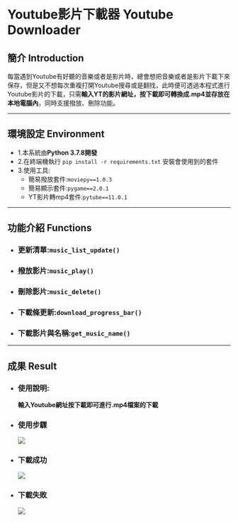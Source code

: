 # Youtube影片下載器 Youtube Downloader

## 簡介 Introduction
每當遇到Youtube有好聽的音樂或者是影片時，總會想把音樂或者是影片下載下來保存，但是又不想每次重複打開Youtube搜尋或是翻找，此時便可透過本程式進行Youtube影片的下載，只需**輸入YT的影片網址，按下載即可轉換成.mp4並存放在本地電腦內**，同時支援撥放、刪除功能。

----------------------------------------

## 環境設定 Environment
- 1.本系統由**Python 3.7.8開發**
- 2.在終端機執行 ```pip install -r requirements.txt``` 安裝會使用到的套件
- 3.使用工具:
    - 簡易撥放套件:```moviepy==1.0.3```
    - 簡易顯示套件:```pygame==2.0.1```
    - YT影片轉mp4套件:```pytube==11.0.1```

----------------------------------------

## 功能介紹 Functions
- ### 更新清單:```music_list_update()``` 
- ### 撥放影片:```music_play()```
- ### 刪除影片:```music_delete()```
- ### 下載條更新:```download_progress_bar()```
- ### 下載影片與名稱:```get_music_name()```

----------------------------------------

## 成果 Result
- ### 使用說明:
    **輸入Youtube網址按下載即可進行.mp4檔案的下載**
    
- ### 使用步驟
    ![](https://i.imgur.com/gwDfKXC.png)

- ### 下載成功
    ![](https://i.imgur.com/wwHEs7L.png)
    
- ### 下載失敗
    ![](https://i.imgur.com/ucLKLIU.png)

